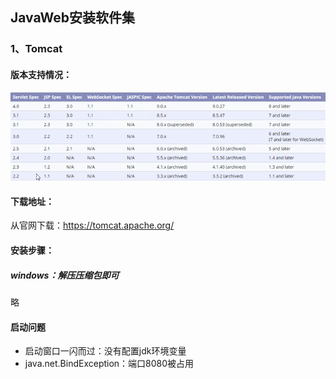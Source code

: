 ## JavaWeb安装软件集

### 1、Tomcat

#### 版本支持情况：

![](需要安装的软件/image-20220830213657513.png)

#### 下载地址：

从官网下载：https://tomcat.apache.org/

#### 安装步骤：

##### windows：解压压缩包即可

略

#### 启动问题

- 启动窗口一闪而过：没有配置jdk环境变量
- java.net.BindException：端口8080被占用
